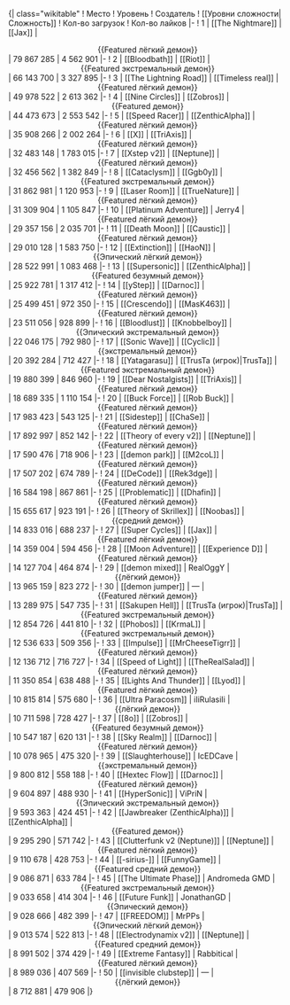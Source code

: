 {| class="wikitable"
! Место
! Уровень
! Создатель
! [[Уровни сложности|Сложность]]
! Кол-во загрузок
! Кол-во лайков
|-
! 1
| [[The Nightmare]]
| [[Jax]]
| <center>{{Featured лёгкий демон}}</center>
| 79 867 285
| 4 562 901
|-
! 2
| [[Bloodbath]]
| [[Riot]]
| <center>{{Featured экстремальный демон}}</center>
| 66 143 700
| 3 327 895
|-
! 3
| [[The Lightning Road]]
| [[Timeless real]]
| <center>{{Featured лёгкий демон}}</center>
| 49 978 522
| 2 613 362
|-
! 4
| [[Nine Circles]]
| [[Zobros]]
| <center>{{Featured демон}}</center>
| 44 473 673
| 2 553 542
|-
! 5
| [[Speed Racer]]
| [[ZenthicAlpha]]
| <center>{{Featured лёгкий демон}}</center>
| 35 908 266
| 2 002 264
|-
! 6
| [[X]]
| [[TriAxis]]
| <center>{{Featured лёгкий демон}}</center>
| 32 483 148
| 1 783 015
|-
! 7
| [[Xstep v2]]
| [[Neptune]]
| <center>{{Featured лёгкий демон}}</center>
| 32 456 562
| 1 382 849
|-
! 8
| [[Cataclysm]]
| [[Ggb0y]]
| <center>{{Featured экстремальный демон}}</center>
| 31 862 981
| 1 120 953
|-
! 9
| [[Laser Room]]
| [[TrueNature]]
| <center>{{Featured лёгкий демон}}</center>
| 31 309 904
| 1 105 847
|-
! 10
| [[Platinum Adventure]]
| Jerry4
| <center>{{Featured лёгкий демон}}</center>
| 29 357 156
| 2 035 701
|-
! 11
| [[Death Moon]]
| [[Caustic]]
| <center>{{Featured лёгкий демон}}</center>
| 29 010 128
| 1 583 750
|-
! 12
| [[Extinction]]
| [[HaoN]]
| <center>{{Эпический лёгкий демон}}</center>
| 28 522 991
| 1 083 468
|-
! 13
| [[Supersonic]]
| [[ZenthicAlpha]]
| <center>{{Featured безумный демон}}</center>
| 25 922 781
| 1 317 412
|-
! 14
| [[yStep]]
| [[Darnoc]]
| <center>{{Featured лёгкий демон}}</center>
| 25 499 451
| 972 350
|-
! 15
| [[Crescendo]]
| [[MasK463]]
| <center>{{Featured лёгкий демон}}</center>
| 23 511 056
| 928 899
|-
! 16
| [[Bloodlust]]
| [[Knobbelboy]]
| <center>{{Эпический экстремальный демон}}</center>
| 22 046 175
| 792 980
|-
! 17
| [[Sonic Wave]]
| [[Cyclic]]
| <center>{{экстремальный демон}}</center>
| 20 392 284
| 712 427
|-
! 18
| [[Yatagarasu]]
| [[TrusTa (игрок)|TrusTa]]
| <center>{{Featured экстремальный демон}}</center>
| 19 880 399
| 846 960
|-
! 19
| [[Dear Nostalgists]]
| [[TriAxis]]
| <center>{{Featured лёгкий демон}}</center>
| 18 689 335
| 1 110 154
|-
! 20
| [[Buck Force]]
| [[Rob Buck]]
| <center>{{Featured лёгкий демон}}</center>
| 17 983 423
| 543 125
|-
! 21
| [[Sidestep]]
| [[ChaSe]]
| <center>{{Featured лёгкий демон}}</center>
| 17 892 997
| 852 142
|-
! 22
| [[Theory of every v2]]
| [[Neptune]]
| <center>{{Featured лёгкий демон}}</center>
| 17 590 476
| 718 906
|-
! 23
| [[demon park]]
| [[M2coL]]
| <center>{{Featured лёгкий демон}}</center>
| 17 507 202
| 674 789
|-
! 24
| [[DeCode]]
| [[Rek3dge]]
| <center>{{Featured лёгкий демон}}</center>
| 16 584 198
| 867 861
|-
! 25
| [[Problematic]]
| [[Dhafin]]
| <center>{{Featured лёгкий демон}}</center>
| 15 655 617
| 923 191
|-
! 26
| [[Theory of Skrillex]]
| [[Noobas]]
| <center>{{средний демон}}</center>
| 14 833 016
| 688 237
|-
! 27
| [[Super Cycles]]
| [[Jax]]
| <center>{{Featured лёгкий демон}}</center>
| 14 359 004
| 594 456
|-
! 28
| [[Moon Adventure]]
| [[Experience D]]
| <center>{{Featured лёгкий демон}}</center>
| 14 127 704
| 464 874
|-
! 29
| [[demon mixed]]
| RealOggY
| <center>{{лёгкий демон}}</center>
| 13 965 159
| 823 272
|-
! 30
| [[demon jumper]]
| —
| <center>{{Featured лёгкий демон}}</center>
| 13 289 975
| 547 735
|-
! 31
| [[Sakupen Hell]]
| [[TrusTa (игрок)|TrusTa]]
| <center>{{Featured экстремальный демон}}</center>
| 12 854 726
| 441 810
|-
! 32
| [[Phobos]]
| [[KrmaL]]
| <center>{{Featured экстремальный демон}}</center>
| 12 536 633
| 509 356
|-
! 33
| [[Impulse]]
| [[MrCheeseTigrr]]
| <center>{{Featured лёгкий демон}}</center>
| 12 136 712
| 716 727
|-
! 34
| [[Speed of Light]]
| [[TheRealSalad]]
| <center>{{Featured лёгкий демон}}</center>
| 11 350 854
| 638 488
|-
! 35
| [[Lights And Thunder]]
| [[Lyod]]
| <center>{{Featured лёгкий демон}}</center>
| 10 815 814
| 575 680
|-
! 36
| [[Ultra Paracosm]]
| iIiRulasiIi
| <center>{{лёгкий демон}}</center>
| 10 711 598
| 728 427
|-
! 37
| [[8o]]
| [[Zobros]]
| <center>{{Featured безумный демон}}</center>
| 10 547 187
| 620 131
|-
! 38
| [[Sky Realm]]
| [[Darnoc]]
| <center>{{Featured лёгкий демон}}</center>
| 10 078 965
| 475 320
|-
! 39
| [[Slaughterhouse]]
| IcEDCave
| <center>{{экстремальный демон}}</center>
| 9 800 812
| 558 188
|-
! 40
| [[Hextec Flow]]
| [[Darnoc]]
| <center>{{Featured лёгкий демон}}</center>
| 9 604 897
| 488 930
|-
! 41
| [[HyperSonic]]
| ViPriN
| <center>{{Эпический экстремальный демон}}</center>
| 9 593 363
| 424 451
|-
! 42
| [[Jawbreaker (ZenthicAlpha)]]
| [[ZenthicAlpha]]
| <center>{{Featured демон}}</center>
| 9 295 290
| 571 742
|-
! 43
| [[Clutterfunk v2 (Neptune)]]
| [[Neptune]]
| <center>{{Featured лёгкий демон}}</center>
| 9 110 678
| 428 753
|-
! 44
| [[-sirius-]]
| [[FunnyGame]]
| <center>{{Featured средний демон}}</center>
| 9 086 871
| 633 784
|-
! 45
| [[The Ultimate Phase]]
| Andromeda GMD
| <center>{{Featured экстремальный демон}}</center>
| 9 033 658
| 414 304
|-
! 46
| [[Future Funk]]
| JonathanGD
| <center>{{Эпический демон}}</center>
| 9 028 666
| 482 399
|-
! 47
| [[FREEDOM]]
| MrPPs
| <center>{{Эпический лёгкий демон}}</center>
| 9 013 574
| 522 813
|-
! 48
| [[Electrodynamix v2]]
| [[Neptune]]
| <center>{{Featured средний демон}}</center>
| 8 991 502
| 374 429
|-
! 49
| [[Extreme Fantasy]]
| Rabbitical
| <center>{{Featured лёгкий демон}}</center>
| 8 989 036
| 407 569
|-
! 50
| [[invisible clubstep]]
| —
| <center>{{лёгкий демон}}</center>
| 8 712 881
| 479 906
|}